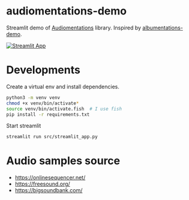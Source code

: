 # audiomentations-demo
Streamlit demo of [Audiomentations](https://github.com/iver56/audiomentations) library. Inspired by [albumentations-demo](https://github.com/IliaLarchenko/albumentations-demo).

[![Streamlit App](https://static.streamlit.io/badges/streamlit_badge_black_white.svg)](https://example-audiomentations.streamlit.app)

# Developments
Create a virtual env and install dependencies.
```bash
python3 -m venv venv
chmod +x venv/bin/activate*
source venv/bin/activate.fish  # I use fish
pip install -r requirements.txt
```
Start streamlit
```bash
streamlit run src/streamlit_app.py
```

# Audio samples source
* https://onlinesequencer.net/
* https://freesound.org/
* https://bigsoundbank.com/
